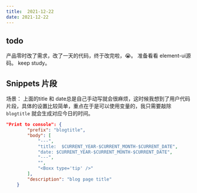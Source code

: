 ```yaml
---
title:  2021-12-22
date: 2021-12-22
---
```


<Boxx type='tip' />

## todo

产品零时改了需求，改了一天的代码，终于改完啦，😭。 准备看看 element-ui源码。 keep study。
## Snippets 片段

场景： 上面的title 和 date总是自己手动写就会很麻烦，这时候我想到了用户代码片段，具体的设置比较简单，重点在于是可以使用变量的，我只需要敲除 ```blogtitle``` 就会生成对应今日的时间。

```json
"Print to console": {
		"prefix": "blogtitle",
		"body": [
			"---",
			"title:  $CURRENT_YEAR-$CURRENT_MONTH-$CURRENT_DATE",
			"date: $CURRENT_YEAR-$CURRENT_MONTH-$CURRENT_DATE",
			"---",
			"",
			"<Boxx type='tip' />"
		],
		"description": "blog page title"
	}
```

